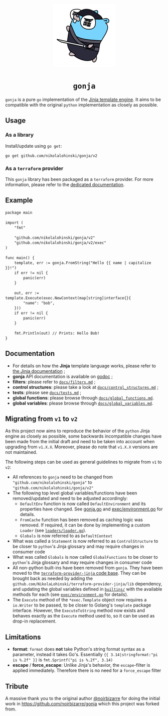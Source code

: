 <div align="center">
<img src="./docs/logo.svg" width="200"/>
<h1><code>gonja</code></h1>
</div>

`gonja` is a pure `go` implementation of the [Jinja template engine](https://jinja.palletsprojects.com/). It aims to be compatible with the original `python` implementation as closely as possible.

## Usage

### As a library

Install/update using `go get`:
```
go get github.com/nikolalohinski/gonja/v2
```

### As a `terraform` provider

This `gonja` library has been packaged as a `terraform` provider. For more information, please refer to the [dedicated documentation](https://registry.terraform.io/providers/NikolaLohinski/jinja/latest/docs).

## Example

```golang
package main

import (
	"fmt"

	"github.com/nikolalohinski/gonja/v2"
	"github.com/nikolalohinski/gonja/v2/exec"
)

func main() {
	template, err := gonja.FromString("Hello {{ name | capitalize }}!")
	if err != nil {
		panic(err)
	}

	out, err := template.Execute(exec.NewContext(map[string]interface{}{
		"name": "bob",
	}))
	if err != nil {
		panic(err)
	}

	fmt.Println(out) // Prints: Hello Bob!
}
```

## Documentation

* For details on how the **Jinja** template language works, please refer to [the Jinja documentation](https://jinja.palletsprojects.com) ;
* **gonja** API documentation is available on [godoc](https://godoc.org/github.com/nikolalohinski/gonja/v2) ;
* **filters**: please refer to [`docs/filters.md`](docs/filters.md) ;
* **control structures**: please take a look at [`docs/control_structures.md`](docs/control_structures.md) ;
* **tests**: please see [`docs/tests.md`](docs/tests.md) ;
* **global functions**: please browse through [`docs/global_functions.md`](docs/global_functions.md).
* **global variables**: please browse through [`docs/global_variables.md`](docs/global_variables.md).

## Migrating from `v1` to `v2`

As this project now aims to reproduce the behavior of the `python` Jinja engine as closely as possible, some backwards incompatible changes have been made from the initial draft and need to be taken into account when upgrading from `v1.X.X`. Moreover, please do note that `v1.X.X` versions are not maintained.

The following steps can be used as general guidelines to migrate from `v1` to `v2`:

* All references to `gonja` need to be changed from `"github.com/nikolalohinski/gonja"` to `"github.com/nikolalohinski/gonja/v2"`
* The following top level global variables/functions have been removed/updated and need to be adjusted accordingly:
	* `DefaultEnv` function is now called `DefaultEnvironment` and its properties have changed. See [gonja.go](./gonja.go) and [exec/environment.go](./exec/environment.go) for details.
	* `FromCache` function has been removed as caching logic was removed. If required, it can be done by implementing a custom `Loader` (see [`loaders/loader.go`](./loaders/loader.go)).
	* `Globals` is now referred to as `DefaultContext`
* What was called a `Statement` is now referred to as `ControlStructure` to be closer to `python`'s Jinja glossary and may require changes in consumer code
* What was called `Globals` is now called `GlobalFunctions` to be closer to `python`'s Jinja glossary and may require changes in consumer code
* All non-python built-ins have been removed from `gonja`. They have been moved to the [`terraform-provider-jinja` code base](https://github.com/NikolaLohinski/terraform-provider-jinja). They can be brought back as needed by adding the `github.com/NikolaLohinski/terraform-provider-jinja/lib` dependency, and updating the global variables defined in [`builtins/`](./builtins/) with the available methods for each (see [`exec/environment.go`](./exec/environment.go) for details).
* The `Execute` method of the `*exec.Template` object now requires a `io.Writer` to be passed, to be closer to Golang's `template` package interface. However, the `ExecuteToString` method now exists and behaves exactly as the `Execute` method used to, so it can be used as drop-in replacement.

## Limitations 

* **format**: `format` does **not** take Python's string format syntax as a parameter, instead it takes Go's. Essentially `{{ 3.14|stringformat:"pi is %.2f" }}` is `fmt.Sprintf("pi is %.2f", 3.14)`
* **escape** / **force_escape**: Unlike Jinja's behavior, the `escape`-filter is applied immediately. Therefore there is no need for a `force_escape` filter

## Tribute

A massive thank you to the original author [@noirbizarre](https://github.com/noirbizarre) for doing the initial work in https://github.com/noirbizarre/gonja which this project was forked from.
